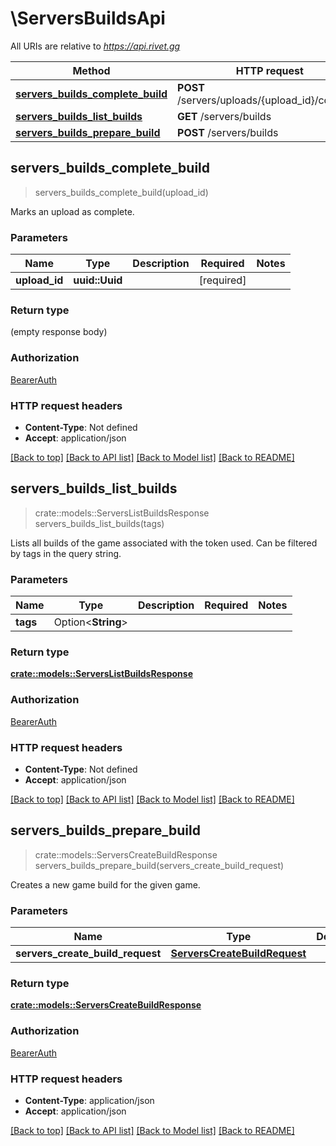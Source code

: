 # \ServersBuildsApi

All URIs are relative to *https://api.rivet.gg*

Method | HTTP request | Description
------------- | ------------- | -------------
[**servers_builds_complete_build**](ServersBuildsApi.md#servers_builds_complete_build) | **POST** /servers/uploads/{upload_id}/complete | 
[**servers_builds_list_builds**](ServersBuildsApi.md#servers_builds_list_builds) | **GET** /servers/builds | 
[**servers_builds_prepare_build**](ServersBuildsApi.md#servers_builds_prepare_build) | **POST** /servers/builds | 



## servers_builds_complete_build

> servers_builds_complete_build(upload_id)


Marks an upload as complete.

### Parameters


Name | Type | Description  | Required | Notes
------------- | ------------- | ------------- | ------------- | -------------
**upload_id** | **uuid::Uuid** |  | [required] |

### Return type

 (empty response body)

### Authorization

[BearerAuth](../README.md#BearerAuth)

### HTTP request headers

- **Content-Type**: Not defined
- **Accept**: application/json

[[Back to top]](#) [[Back to API list]](../README.md#documentation-for-api-endpoints) [[Back to Model list]](../README.md#documentation-for-models) [[Back to README]](../README.md)


## servers_builds_list_builds

> crate::models::ServersListBuildsResponse servers_builds_list_builds(tags)


Lists all builds of the game associated with the token used. Can be filtered by tags in the query string.

### Parameters


Name | Type | Description  | Required | Notes
------------- | ------------- | ------------- | ------------- | -------------
**tags** | Option<**String**> |  |  |

### Return type

[**crate::models::ServersListBuildsResponse**](ServersListBuildsResponse.md)

### Authorization

[BearerAuth](../README.md#BearerAuth)

### HTTP request headers

- **Content-Type**: Not defined
- **Accept**: application/json

[[Back to top]](#) [[Back to API list]](../README.md#documentation-for-api-endpoints) [[Back to Model list]](../README.md#documentation-for-models) [[Back to README]](../README.md)


## servers_builds_prepare_build

> crate::models::ServersCreateBuildResponse servers_builds_prepare_build(servers_create_build_request)


Creates a new game build for the given game.

### Parameters


Name | Type | Description  | Required | Notes
------------- | ------------- | ------------- | ------------- | -------------
**servers_create_build_request** | [**ServersCreateBuildRequest**](ServersCreateBuildRequest.md) |  | [required] |

### Return type

[**crate::models::ServersCreateBuildResponse**](ServersCreateBuildResponse.md)

### Authorization

[BearerAuth](../README.md#BearerAuth)

### HTTP request headers

- **Content-Type**: application/json
- **Accept**: application/json

[[Back to top]](#) [[Back to API list]](../README.md#documentation-for-api-endpoints) [[Back to Model list]](../README.md#documentation-for-models) [[Back to README]](../README.md)

